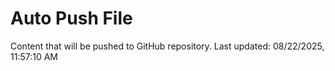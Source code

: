 # Auto Push File

Content that will be pushed to GitHub repository.
Last updated: 08/22/2025, 11:57:10 AM